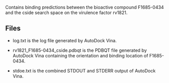 Contains binding predictions between the bioactive compound F1685-0434 and the cside search space on the virulence factor rv1821.

## Files

- log.txt is the log file generated by AutoDock Vina.

- rv1821_F1685-0434_cside.pdbqt is the PDBQT file generated by AutoDock Vina containing the orientation and binding location of F1685-0434.

- stdoe.txt is the combined STDOUT and STDERR output of AutoDock Vina.

